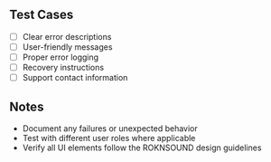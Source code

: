 ## Test Cases

- [ ] Clear error descriptions
- [ ] User-friendly messages
- [ ] Proper error logging
- [ ] Recovery instructions
- [ ] Support contact information

## Notes
- Document any failures or unexpected behavior
- Test with different user roles where applicable
- Verify all UI elements follow the ROKNSOUND design guidelines
